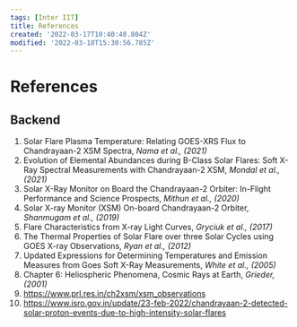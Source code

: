 ```yaml
---
tags: [Inter IIT]
title: References
created: '2022-03-17T10:40:40.804Z'
modified: '2022-03-18T15:30:56.785Z'
---
```


# References

## Backend

1. Solar Flare Plasma Temperature: Relating GOES-XRS Flux to Chandrayaan-2 XSM Spectra, *Nama et al., (2021)*
2. Evolution of Elemental Abundances during B-Class Solar Flares: Soft X-Ray Spectral Measurements with Chandrayaan-2 XSM, *Mondal et al., (2021)*
3. Solar X-Ray Monitor on Board the Chandrayaan-2 Orbiter: In-Flight Performance and Science Prospects, *Mithun et al., (2020)*
4. Solar X-ray Monitor (XSM) On-board Chandrayaan-2 Orbiter, *Shanmugam et al., (2019)*
5. Flare Characteristics from X-ray Light Curves, *Gryciuk et al., (2017)*
6. The Thermal Properties of Solar Flare over three Solar Cycles using GOES X-ray Observations, *Ryan et al., (2012)*
7. Updated Expressions for Determining Temperatures and Emission Measures from Goes Soft X-Ray Measurements, *White et al., (2005)*
8. Chapter 6: Heliospheric Phenomena, Cosmic Rays at Earth, *Grieder, (2001)*
9. https://www.prl.res.in/ch2xsm/xsm_observations
10. https://www.isro.gov.in/update/23-feb-2022/chandrayaan-2-detected-solar-proton-events-due-to-high-intensity-solar-flares

